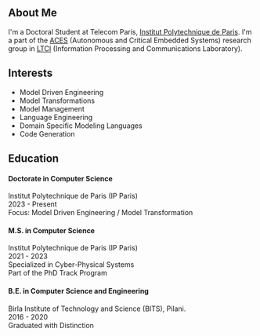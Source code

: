 
## About Me

I'm a Doctoral Student at Telecom Paris, [Institut Polytechnique de Paris](https://www.ip-paris.fr/en).
I'm a part of the [ACES](https://aces.wp.imt.fr/) (Autonomous and Critical Embedded Systems) research group in [LTCI](https://www.telecom-paris.fr/en/research/labs/information-processing-ltci) (Information Processing and Communications Laboratory).

## Interests

- Model Driven Engineering
- Model Transformations
- Model Management
- Language Engineering
- Domain Specific Modeling Languages
- Code Generation

## Education

#### Doctorate in Computer Science
Institut Polytechnique de Paris (IP Paris)  
2023 - Present  
Focus: Model Driven Engineering / Model Transformation  

#### M.S. in Computer Science
Institut Polytechnique de Paris (IP Paris)  
2021 - 2023  
Specialized in Cyber-Physical Systems  
Part of the PhD Track Program  

#### B.E. in Computer Science and Engineering
Birla Institute of Technology and Science (BITS), Pilani.  
2016 - 2020  
Graduated with Distinction  

